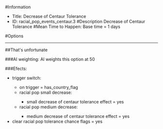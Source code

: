 #Information
 - Title: Decrease of Centaur Tolerance
 - ID: racial_pop_events_centaur.3
#Description
Decrease of Centaur Tolerance
#Mean Time to Happen:
Base time = 1 days

#Options

___
##That's unfortunate

###AI weighting:
AI weights this option at 50


###Efects:<ul><li>trigger switch:</li><ul><li>on trigger = has_country_flag</li><li>racial pop small decrease:</li><ul><li>small decrease of centaur tolerance effect = yes</li></ul><li>racial pop medium decrease:</li><ul><li>medium decrease of centaur tolerance effect = yes</li></ul></ul><li>clear racial pop tolerance chance flags = yes</li></ul>
